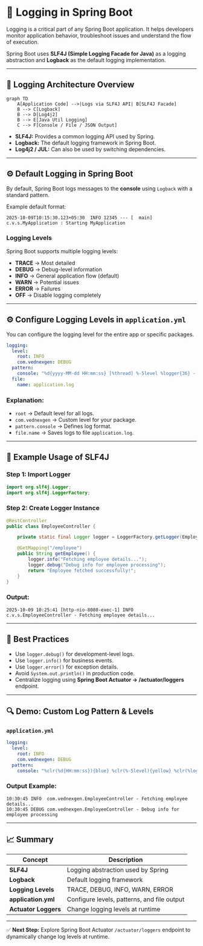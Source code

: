 # 🚀 Logging in Spring Boot

Logging is a critical part of any Spring Boot application. It helps developers monitor application behavior, troubleshoot issues and understand the flow of execution.

Spring Boot uses **SLF4J (Simple Logging Facade for Java)** as a logging abstraction and **Logback** as the default logging implementation.

---

## 🧩 Logging Architecture Overview

```mermaid
graph TD
    A[Application Code] -->|Logs via SLF4J API| B[SLF4J Facade]
    B --> C[Logback]
    B --> D[Log4j2]
    B --> E[Java Util Logging]
    C --> F[Console / File / JSON Output]
```

* **SLF4J:** Provides a common logging API used by Spring.
* **Logback:** The default logging framework in Spring Boot.
* **Log4j2 / JUL:** Can also be used by switching dependencies.

---

## ⚙️ Default Logging in Spring Boot

By default, Spring Boot logs messages to the **console** using `Logback` with a standard pattern.

Example default format:

```
2025-10-09T10:15:30.123+05:30  INFO 12345 --- [  main] c.v.s.MyApplication : Starting MyApplication
```

### Logging Levels

Spring Boot supports multiple logging levels:

* **TRACE** → Most detailed
* **DEBUG** → Debug-level information
* **INFO** → General application flow (default)
* **WARN** → Potential issues
* **ERROR** → Failures
* **OFF** → Disable logging completely

---

## ⚙️ Configure Logging Levels in `application.yml`

You can configure the logging level for the entire app or specific packages.

```yaml
logging:
  level:
    root: INFO
    com.vednexgen: DEBUG
  pattern:
    console: "%d{yyyy-MM-dd HH:mm:ss} [%thread] %-5level %logger{36} - %msg%n"
  file:
    name: application.log
```

### Explanation:

* `root` → Default level for all logs.
* `com.vednexgen` → Custom level for your package.
* `pattern.console` → Defines log format.
* `file.name` → Saves logs to file `application.log`.

---

## 🧾 Example Usage of SLF4J

### Step 1: Import Logger

```java
import org.slf4j.Logger;
import org.slf4j.LoggerFactory;
```

### Step 2: Create Logger Instance

```java
@RestController
public class EmployeeController {

    private static final Logger logger = LoggerFactory.getLogger(EmployeeController.class);

    @GetMapping("/employee")
    public String getEmployee() {
        logger.info("Fetching employee details...");
        logger.debug("Debug info for employee processing");
        return "Employee fetched successfully!";
    }
}
```

### Output:

```
2025-10-09 10:25:41 [http-nio-8080-exec-1] INFO  c.v.s.EmployeeController - Fetching employee details...
```

---

## 🧠 Best Practices

* Use `logger.debug()` for development-level logs.
* Use `logger.info()` for business events.
* Use `logger.error()` for exception details.
* Avoid `System.out.println()` in production code.
* Centralize logging using **Spring Boot Actuator → /actuator/loggers** endpoint.

---

## 🔍 Demo: Custom Log Pattern & Levels

### `application.yml`

```yaml
logging:
  level:
    root: INFO
    com.vednexgen: DEBUG
  pattern:
    console: "%clr(%d{HH:mm:ss}){blue} %clr(%-5level){yellow} %clr(%logger{36}){cyan} - %msg%n"
```

### Output Example:

```
10:30:45 INFO  com.vednexgen.EmployeeController - Fetching employee details...
10:30:45 DEBUG com.vednexgen.EmployeeController - Debug info for employee processing
```

---

## 📈 Summary

| Concept              | Description                                 |
| -------------------- | ------------------------------------------- |
| **SLF4J**            | Logging abstraction used by Spring          |
| **Logback**          | Default logging framework                   |
| **Logging Levels**   | TRACE, DEBUG, INFO, WARN, ERROR             |
| **application.yml**  | Configure levels, patterns, and file output |
| **Actuator Loggers** | Change logging levels at runtime            |

---

✅ **Next Step:** Explore Spring Boot Actuator `/actuator/loggers` endpoint to dynamically change log levels at runtime.
